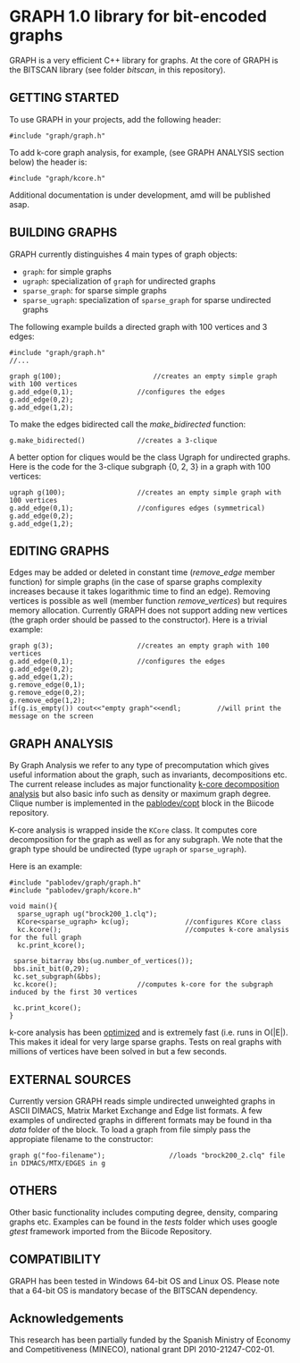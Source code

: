 
GRAPH 1.0 library for bit-encoded graphs
===================

GRAPH is a very efficient C++ library for graphs. At the core of GRAPH is the BITSCAN library (see folder *bitscan*, in this repository). 

GETTING STARTED
-------------------------------

To use GRAPH in your projects, add the following header: 

	#include "graph/graph.h"

To add k-core graph analysis, for example, (see GRAPH ANALYSIS section below) the header is:

	#include "graph/kcore.h"

Additional documentation is under development, amd will be published asap.

BUILDING GRAPHS
-------------------------------
GRAPH currently distinguishes 4 main types of graph objects:

- `graph`: for simple graphs
- `ugraph`: specialization of `graph` for undirected graphs
- `sparse_graph`: for sparse simple graphs
- `sparse_ugraph`: specialization of `sparse_graph` for sparse undirected graphs


The following example builds a directed graph with 100 vertices and 3 edges:

    #include "graph/graph.h"
    //...
    
    graph g(100);						//creates an empty simple graph with 100 vertices
    g.add_edge(0,1);				//configures the edges
	g.add_edge(0,2);
	g.add_edge(1,2);


To make the edges bidirected call the *make\_bidirected* function:
   
    g.make_bidirected()				//creates a 3-clique

A better option for cliques would be the class Ugraph for undirected graphs. Here is the code for the 3-clique subgraph {0, 2, 3} in a graph with 100 vertices:
   
    ugraph g(100);					//creates an empty simple graph with 100 vertices
	g.add_edge(0,1);				//configures edges (symmetrical)
	g.add_edge(0,2);
	g.add_edge(1,2);

EDITING GRAPHS
-------------------------------

Edges may be added or deleted in constant time (*remove\_edge* member function) for simple graphs (in the case of sparse graphs complexity increases because it takes logarithmic time to find an edge). Removing vertices is possible as well (member function *remove\_vertices*) but requires memory allocation. Currently GRAPH does not support adding new vertices (the graph order should be passed to the constructor). Here is a trivial example:
   
    graph g(3);						//creates an empty graph with 100 vertices
	g.add_edge(0,1);				//configures the edges
	g.add_edge(0,2);
	g.add_edge(1,2);
	g.remove_edge(0,1);
	g.remove_edge(0,2);
	g.remove_edge(1,2);
    if(g.is_empty()) cout<<"empty graph"<<endl;			//will print the message on the screen

GRAPH ANALYSIS
-------------------------------
By Graph Analysis we refer to any type of precomputation which gives useful information about the graph, such as invariants, decompositions etc. The current release includes as major functionality [k-core decomposition analysis](http://en.wikipedia.org/wiki/Degeneracy_(graph_theory)) but also basic info such as density or maximum graph degree. Clique number is implemented in the [pablodev/copt](https://www.biicode.com/pablodev/copt "repo for compbinatorial optimization") block in the Biicode repository.

K-core analysis is wrapped inside the `KCore` class.  It computes core decomposition for the graph as well as for any subgraph. We note that the graph type should be undirected (type `ugraph` or `sparse_ugraph`). 

Here is an example:
    
    #include "pablodev/graph/graph.h" 
    #include "pablodev/graph/kcore.h" 
   				
    void main(){
	  sparse_ugraph ug("brock200_1.clq");
	  KCore<sparse_ugraph> kc(ug);				//configures KCore class
      kc.kcore();								//computes k-core analysis for the full graph
	  kc.print_kcore();	

	 sparse_bitarray bbs(ug.number_of_vertices());
	 bbs.init_bit(0,29);
	 kc.set_subgraph(&bbs);
	 kc.kcore();					//computes k-core for the subgraph induced by the first 30 vertices
    
	 kc.print_kcore();							
    }

k-core analysis has been [optimized](https://www.google.com/url?sa=t&rct=j&q=&esrc=s&source=web&cd=2&cad=rja&uact=8&ved=0CCgQFjAB&url=http%3A%2F%2Fvlado.fmf.uni-lj.si%2Fpub%2Fnetworks%2Fdoc%2Fcores%2Fcores.pdf&ei=Pe8FVJfZD6PIyAO0-IKIAQ&usg=AFQjCNFNFQZTbvdmsjXTqTSH1BFYf1ACKg&sig2=_leTrcnaQKbfFHpSwiZuKQ&bvm=bv.74115972,d.bGQ) and is extremely fast (i.e. runs in O(|E|). This makes it ideal for very large sparse graphs. Tests on real graphs with millions of vertices have been solved in but a few seconds.

    
EXTERNAL SOURCES
-------------------------------

Currently version GRAPH reads simple undirected unweighted graphs in ASCII DIMACS, Matrix Market Exchange and Edge list formats. A few examples of undirected graphs in different formats may be found in tha *data* folder of the block. To load a graph from file simply pass the appropiate filename to the constructor:

    
    graph g("foo-filename");				//loads "brock200_2.clq" file in DIMACS/MTX/EDGES in g
    
OTHERS
-------------------------------

Other basic functionality includes computing degree, density, comparing graphs etc. Examples can be found in the *tests* folder which uses google *gtest* framework imported from the Biicode Repository.


COMPATIBILITY
-------------------------------

GRAPH has been tested in Windows 64-bit OS and Linux OS. Please note that a 64-bit OS is mandatory becase of the BITSCAN dependency.

Acknowledgements
-------------------------------

This research has been partially funded by the Spanish Ministry of Economy and Competitiveness (MINECO), national grant DPI 2010-21247-C02-01.

